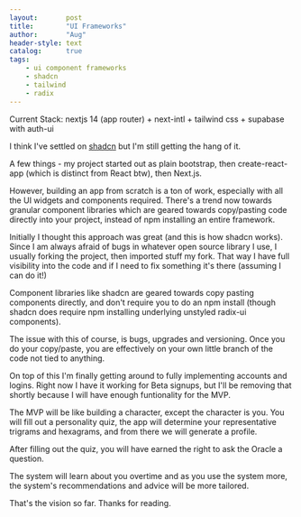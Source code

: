 ```yaml
---
layout:       post
title:        "UI Frameworks"
author:       "Aug"
header-style: text
catalog:      true
tags:
    - ui component frameworks
    - shadcn
    - tailwind
    - radix
---
```


Current Stack: nextjs 14 (app router) + next-intl + tailwind css + supabase with auth-ui

I think I've settled on [shadcn](https://ui.shadcn.com) but I'm still getting the hang of it.

A few things - my project started out as plain bootstrap, then create-react-app (which is distinct from React btw), then Next.js.

However, building an app from scratch is a ton of work, especially with all the UI widgets and components required.  There's a trend now towards granular component libraries which are geared towards copy/pasting code directly into your project, instead of npm installing an entire framework.

Initially I thought this approach was great (and this is how shadcn works).  Since I am always afraid of bugs in whatever open source library I use, I usually forking the project, then imported stuff my fork.  That way I have full visibility into the code and if I need to fix something it's there (assuming I can do it!)

Component libraries like shadcn are geared towards copy pasting components directly, and don't require you to do an npm install (though shadcn does require npm installing underlying unstyled radix-ui components).

The issue with this of course, is bugs, upgrades and versioning.  Once you do your copy/paste, you are effectively on your own little branch of the code not tied to anything.

On top of this I'm finally getting around to fully implementing accounts and logins.  Right now I have it working for Beta signups, but I'll be removing that shortly because I will have enough funtionality for the MVP.

The MVP will be like building a character, except the character is you.  You will fill out a personality quiz, the app will determine your representative trigrams and hexagrams, and from there we will generate a profile.

After filling out the quiz, you will have earned the right to ask the Oracle a question.

The system will learn about you overtime and as you use the system more, the system's recommendations and advice will be more tailored.

That's the vision so far.  Thanks for reading.



